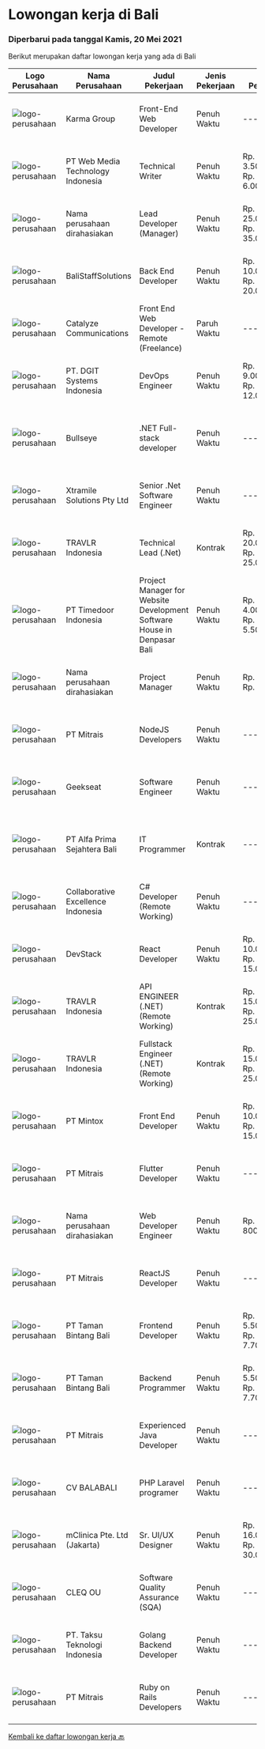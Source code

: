 
  # Lowongan kerja di Bali

  ### Diperbarui pada tanggal Kamis, 20 Mei 2021

  Berikut merupakan daftar lowongan kerja yang ada di Bali

  |Logo Perusahaan | Nama Perusahaan | Judul Pekerjaan | Jenis Pekerjaan | Gaji Pekerjaan | Lokasi | Deskripsi | Tanggal diunggah | Pranala |
  | -------------- | --------------- | --------------- | --------- | --------- | -------------- | ------- | ----------- | ----------- |
  |![logo-perusahaan](https://image-service-cdn.seek.com.au/8fa09eee0320660556707b875647ff389044baac/ee4dce1061f3f616224767ad58cb2fc751b8d2dc)|Karma Group|Front-End Web Developer|Penuh Waktu|---|Denpasar|We are an international Boutique Luxury Hospitality company with a tight-knit team of digital designers and developers. As we continue to expand, we...|Rabu, 19 Mei 2021|https://www.jobstreet.co.id/id/job/front-end-web-developer-3527814?token=0~0ac5cad6-9582-41df-a31c-09557ea80451&sectionRank=1&jobId=jobstreet-id-job-3527814|
|![logo-perusahaan](https://image-service-cdn.seek.com.au/2e906732392d6cfad85fb17ce0e2fbf025fe95da/ee4dce1061f3f616224767ad58cb2fc751b8d2dc)|PT Web Media Technology Indonesia|Technical Writer|Penuh Waktu|Rp. 3.500.000-Rp. 6.000.000|Bali|Niagahoster is a tech company based in Yogyakarta that provides web-hosting services. With a team full of marketing professionals we are looking for a...|Rabu, 19 Mei 2021|https://www.jobstreet.co.id/id/job/technical-writer-3532816?token=0~0ac5cad6-9582-41df-a31c-09557ea80451&sectionRank=2&jobId=jobstreet-id-job-3532816|
|![logo-perusahaan](https://us.123rf.com/450wm/pavelstasevich/pavelstasevich1811/pavelstasevich181101027/112815900-stock-vector-no-image-available-icon-flat-vector.jpg?ver=6)|Nama perusahaan dirahasiakan|Lead Developer (Manager)|Penuh Waktu|Rp. 25.000.000-Rp. 35.000.000|Bali|Ensure that the team continues to deliver high-quality results that satisfy clients' and partners' web technology needs. Foster a culture of...|Rabu, 19 Mei 2021|https://www.jobstreet.co.id/id/job/lead-developer-manager-3533160?token=0~0ac5cad6-9582-41df-a31c-09557ea80451&sectionRank=3&jobId=jobstreet-id-job-3533160|
|![logo-perusahaan](https://us.123rf.com/450wm/pavelstasevich/pavelstasevich1811/pavelstasevich181101027/112815900-stock-vector-no-image-available-icon-flat-vector.jpg?ver=6)|BaliStaffSolutions|Back End Developer|Penuh Waktu|Rp. 10.000.000-Rp. 20.000.000|Bali|We are looking for a Back-end developer (full-time) to join our team. You will be responsible for the server side of our web applications.If you have...|Rabu, 19 Mei 2021|https://www.jobstreet.co.id/id/job/back-end-developer-3532865?token=0~0ac5cad6-9582-41df-a31c-09557ea80451&sectionRank=4&jobId=jobstreet-id-job-3532865|
|![logo-perusahaan](https://image-service-cdn.seek.com.au/03a304b22478b75485b9e4c2a6a4429e414e5def/ee4dce1061f3f616224767ad58cb2fc751b8d2dc)|Catalyze Communications|Front End Web Developer - Remote (Freelance)|Paruh Waktu|---|Bali|As part of our ongoing expansion, we seek a reliable, detailed, and experienced freelance Front end Web Developer to develop website projects using...|Rabu, 19 Mei 2021|https://www.jobstreet.co.id/id/job/front-end-web-developer-remote-freelance-3532928?token=0~0ac5cad6-9582-41df-a31c-09557ea80451&sectionRank=5&jobId=jobstreet-id-job-3532928|
|![logo-perusahaan](https://image-service-cdn.seek.com.au/e93bc75036be941b9c3ff3a55670cb236457b0c4/ee4dce1061f3f616224767ad58cb2fc751b8d2dc)|PT. DGIT Systems Indonesia|DevOps Engineer|Penuh Waktu|Rp. 9.000.000-Rp. 12.000.000|Bali|DevOps Engineer The RoleWe are looking for a DevOps Engineer with excellent Linux system administration and management skills to support our teams...|Selasa, 18 Mei 2021|https://www.jobstreet.co.id/id/job/devops-engineer-3522002?token=0~0ac5cad6-9582-41df-a31c-09557ea80451&sectionRank=6&jobId=jobstreet-id-job-3522002|
|![logo-perusahaan](https://image-service-cdn.seek.com.au/4329f2adaf8878675016471f151f3764d887a060/ee4dce1061f3f616224767ad58cb2fc751b8d2dc)|Bullseye|.NET Full-stack developer|Penuh Waktu|---|Denpasar|We have an outstanding opportunity for a full-time .NET Full-stack developer with a passion for developing cutting-edge products. We are looking for a...|Rabu, 19 Mei 2021|https://www.jobstreet.co.id/id/job/net-full-stack-developer-3528088?token=0~0ac5cad6-9582-41df-a31c-09557ea80451&sectionRank=7&jobId=jobstreet-id-job-3528088|
|![logo-perusahaan](https://image-service-cdn.seek.com.au/886dbb766c5bd832cea6f1bb5b5374b094ca8917/ee4dce1061f3f616224767ad58cb2fc751b8d2dc)|Xtramile Solutions Pty Ltd|Senior .Net Software Engineer|Penuh Waktu|---|Bali|Innovative job opportunity offering a high salary package, attractive bonus remuneration and full remote working arrangement.This role will help...|Kamis, 20 Mei 2021|https://www.jobstreet.co.id/id/job/senior-net-software-engineer-3533449?token=0~0ac5cad6-9582-41df-a31c-09557ea80451&sectionRank=8&jobId=jobstreet-id-job-3533449|
|![logo-perusahaan](https://image-service-cdn.seek.com.au/0b12a742ea945bde3fd751c06ca5f47bb2053690/ee4dce1061f3f616224767ad58cb2fc751b8d2dc)|TRAVLR Indonesia|Technical Lead (.Net)|Kontrak|Rp. 20.000.000-Rp. 25.000.000|Badung|Technical Lead (.NET)We are searching for an innovative Technical Lead to join our company. As the Technical Lead, you will oversee the company’s...|Selasa, 18 Mei 2021|https://www.jobstreet.co.id/id/job/technical-lead-net-3521957?token=0~0ac5cad6-9582-41df-a31c-09557ea80451&sectionRank=9&jobId=jobstreet-id-job-3521957|
|![logo-perusahaan](https://image-service-cdn.seek.com.au/9f2111bf08df94f0ea97d6b9f360a4952c081dc6/ee4dce1061f3f616224767ad58cb2fc751b8d2dc)|PT Timedoor Indonesia|Project Manager for Website Development Software House in Denpasar Bali|Penuh Waktu|Rp. 4.000.000-Rp. 5.500.000|Bali|If you want to grow up yourself, Timedoor is one of the best places for your career. Our team has come from various culture. We welcome young people...|Senin, 17 Mei 2021|https://www.jobstreet.co.id/id/job/project-manager-for-website-development-software-house-in-denpasar-bali-3530056?token=0~0ac5cad6-9582-41df-a31c-09557ea80451&sectionRank=10&jobId=jobstreet-id-job-3530056|
|![logo-perusahaan](https://us.123rf.com/450wm/pavelstasevich/pavelstasevich1811/pavelstasevich181101027/112815900-stock-vector-no-image-available-icon-flat-vector.jpg?ver=6)|Nama perusahaan dirahasiakan|Project Manager|Penuh Waktu|Rp. 1.200-Rp. 1.600|Bali|Candidate must possess at least a Bachelor's Degree, Post Graduate Diploma, Professional Degree, Master's Degree, Others or equivalent. Required...|Senin, 17 Mei 2021|https://www.jobstreet.co.id/id/job/project-manager-8544433/origin/sg?token=0~0ac5cad6-9582-41df-a31c-09557ea80451&sectionRank=11&jobId=jobstreet-sg-job-8544433|
|![logo-perusahaan](https://image-service-cdn.seek.com.au/873c75fc9ed6df00967320d343e4e2a794129d8b/ee4dce1061f3f616224767ad58cb2fc751b8d2dc)|PT Mitrais|NodeJS Developers|Penuh Waktu|---|Bali|Build your Career with Mitrais! We're urgently looking for experienced NodeJS Developers to be part of our team for an immediate start.Our client is a...|Minggu, 16 Mei 2021|https://www.jobstreet.co.id/id/job/nodejs-developers-3529906?token=0~0ac5cad6-9582-41df-a31c-09557ea80451&sectionRank=12&jobId=jobstreet-id-job-3529906|
|![logo-perusahaan](https://image-service-cdn.seek.com.au/a94166d692fda70a364e9d5191d7ced8a65f1597/ee4dce1061f3f616224767ad58cb2fc751b8d2dc)|Geekseat|Software Engineer|Penuh Waktu|---|Denpasar|Have a seat with us! We are currently looking for an experienced Software Engineer to join our Awesome Engineering Team at our offices in Bali or...|Rabu, 19 Mei 2021|https://www.jobstreet.co.id/id/job/software-engineer-3532397?token=0~0ac5cad6-9582-41df-a31c-09557ea80451&sectionRank=13&jobId=jobstreet-id-job-3532397|
|![logo-perusahaan](https://image-service-cdn.seek.com.au/2aec1f95308fba1d74b0e76458142927d6f5c665/ee4dce1061f3f616224767ad58cb2fc751b8d2dc)|PT Alfa Prima Sejahtera Bali|IT Programmer|Kontrak|---|Denpasar|KAPAN TERAKHIR KALI ANDA MERASA BENAR-BENAR BAHAGIA DALAM BEKERJA? Ayo seru-seruan bareng kami di Alfa Prima. Sebuah Lembaga Pendidikan yang sedang...|Senin, 17 Mei 2021|https://www.jobstreet.co.id/id/job/it-programmer-3529912?token=0~0ac5cad6-9582-41df-a31c-09557ea80451&sectionRank=14&jobId=jobstreet-id-job-3529912|
|![logo-perusahaan](https://image-service-cdn.seek.com.au/7145b1ba6bc0dbd678e2bf86d776dd2b1b9b81f6/ee4dce1061f3f616224767ad58cb2fc751b8d2dc)|Collaborative Excellence Indonesia|C# Developer (Remote Working)|Penuh Waktu|---|Bali|Responsibilities: Design, coding, and testing of modules for various components of our product framework Capable of understanding and delivering...|Senin, 17 Mei 2021|https://www.jobstreet.co.id/id/job/c-developer-remote-working-3530998?token=0~0ac5cad6-9582-41df-a31c-09557ea80451&sectionRank=15&jobId=jobstreet-id-job-3530998|
|![logo-perusahaan](https://image-service-cdn.seek.com.au/074f2081cc42a722643e36313941760f758e7c3b/ee4dce1061f3f616224767ad58cb2fc751b8d2dc)|DevStack|React Developer|Penuh Waktu|Rp. 10.000.000-Rp. 15.000.000|Bali|We are looking for exceptional and experienced ReactJS / React Native Developers to join our team in Bandung or Bali! General requirement At least...|Senin, 17 Mei 2021|https://www.jobstreet.co.id/id/job/react-developer-3530091?token=0~0ac5cad6-9582-41df-a31c-09557ea80451&sectionRank=16&jobId=jobstreet-id-job-3530091|
|![logo-perusahaan](https://image-service-cdn.seek.com.au/0b12a742ea945bde3fd751c06ca5f47bb2053690/ee4dce1061f3f616224767ad58cb2fc751b8d2dc)|TRAVLR Indonesia|API ENGINEER (.NET) (Remote Working)|Kontrak|Rp. 15.000.000-Rp. 25.000.000|Bali|API ENGINEER (.NET)As an API engineer, you will be responsible for the analysis, design, testing, development, and maintenance of best in class...|Senin, 17 Mei 2021|https://www.jobstreet.co.id/id/job/api-engineer-net-remote-working-3530881?token=0~0ac5cad6-9582-41df-a31c-09557ea80451&sectionRank=17&jobId=jobstreet-id-job-3530881|
|![logo-perusahaan](https://image-service-cdn.seek.com.au/0b12a742ea945bde3fd751c06ca5f47bb2053690/ee4dce1061f3f616224767ad58cb2fc751b8d2dc)|TRAVLR Indonesia|Fullstack Engineer (.NET) (Remote Working)|Kontrak|Rp. 15.000.000-Rp. 25.000.000|Bali|FULLSTACK ENGINEER (.NET)WHAT YOU WILL DO Develop large distributed software applications for travel booking platform Develop software solutions for...|Senin, 17 Mei 2021|https://www.jobstreet.co.id/id/job/fullstack-engineer-net-remote-working-3530792?token=0~0ac5cad6-9582-41df-a31c-09557ea80451&sectionRank=18&jobId=jobstreet-id-job-3530792|
|![logo-perusahaan](https://image-service-cdn.seek.com.au/7f627038ce51e0bb6e4e1ec758f678af3c8dc431/ee4dce1061f3f616224767ad58cb2fc751b8d2dc)|PT Mintox|Front End Developer|Penuh Waktu|Rp. 10.000.000-Rp. 15.000.000|Bali|Our software company is looking for an experienced Front End Developer to work on our SaaS software application, we have teams in other country and...|Minggu, 16 Mei 2021|https://www.jobstreet.co.id/id/job/front-end-developer-3527045?token=0~0ac5cad6-9582-41df-a31c-09557ea80451&sectionRank=19&jobId=jobstreet-id-job-3527045|
|![logo-perusahaan](https://image-service-cdn.seek.com.au/873c75fc9ed6df00967320d343e4e2a794129d8b/ee4dce1061f3f616224767ad58cb2fc751b8d2dc)|PT Mitrais|Flutter Developer|Penuh Waktu|---|Bali|Build your Career with Mitrais !  We're looking for experienced Flutter Developer to be part of our team. What will you be doing?  Liase with...|Minggu, 16 Mei 2021|https://www.jobstreet.co.id/id/job/flutter-developer-3529904?token=0~0ac5cad6-9582-41df-a31c-09557ea80451&sectionRank=20&jobId=jobstreet-id-job-3529904|
|![logo-perusahaan](https://us.123rf.com/450wm/pavelstasevich/pavelstasevich1811/pavelstasevich181101027/112815900-stock-vector-no-image-available-icon-flat-vector.jpg?ver=6)|Nama perusahaan dirahasiakan|Web Developer Engineer|Penuh Waktu|Rp. 700-Rp. 800|Bali|Candidate must possess at least a Bachelor's Degree, Post Graduate Diploma, Professional Degree, Master's Degree, Others or equivalent. Required...|Minggu, 16 Mei 2021|https://www.jobstreet.co.id/id/job/web-developer-engineer-8544327/origin/sg?token=0~0ac5cad6-9582-41df-a31c-09557ea80451&sectionRank=21&jobId=jobstreet-sg-job-8544327|
|![logo-perusahaan](https://image-service-cdn.seek.com.au/873c75fc9ed6df00967320d343e4e2a794129d8b/ee4dce1061f3f616224767ad58cb2fc751b8d2dc)|PT Mitrais|ReactJS Developer|Penuh Waktu|---|Bali|We're urgently looking for experienced ReactJS Developers to be part of our team for an immediate start.Our client is a consultancy focused company...|Sabtu, 15 Mei 2021|https://www.jobstreet.co.id/id/job/reactjs-developer-3521433?token=0~0ac5cad6-9582-41df-a31c-09557ea80451&sectionRank=22&jobId=jobstreet-id-job-3521433|
|![logo-perusahaan](https://image-service-cdn.seek.com.au/ba7e6bb48a77464c232ec372703aa53398334404/ee4dce1061f3f616224767ad58cb2fc751b8d2dc)|PT Taman Bintang Bali|Frontend Developer|Penuh Waktu|Rp. 5.500.000-Rp. 7.700.000|Badung|Requirements: Minimum 1 year experience on related field Build a functioning and smooth front-end web application that interacts with our RESTful API...|Sabtu, 15 Mei 2021|https://www.jobstreet.co.id/id/job/frontend-developer-3520286?token=0~0ac5cad6-9582-41df-a31c-09557ea80451&sectionRank=23&jobId=jobstreet-id-job-3520286|
|![logo-perusahaan](https://image-service-cdn.seek.com.au/ba7e6bb48a77464c232ec372703aa53398334404/ee4dce1061f3f616224767ad58cb2fc751b8d2dc)|PT Taman Bintang Bali|Backend Programmer|Penuh Waktu|Rp. 5.500.000-Rp. 7.700.000|Badung|Requirements: 1 year doing backend using NodeJS using framework (Express, Nest, etc). Able to work with Typescript Language Good understanding of...|Jumat, 14 Mei 2021|https://www.jobstreet.co.id/id/job/backend-programmer-3520342?token=0~0ac5cad6-9582-41df-a31c-09557ea80451&sectionRank=24&jobId=jobstreet-id-job-3520342|
|![logo-perusahaan](https://image-service-cdn.seek.com.au/873c75fc9ed6df00967320d343e4e2a794129d8b/ee4dce1061f3f616224767ad58cb2fc751b8d2dc)|PT Mitrais|Experienced Java Developer|Penuh Waktu|---|Bali|Build your Career with Mitrais!  We have clients who are urgently looking for Experienced Java developers for an immediate start. What will you be...|Minggu, 16 Mei 2021|https://www.jobstreet.co.id/id/job/experienced-java-developer-3529905?token=0~0ac5cad6-9582-41df-a31c-09557ea80451&sectionRank=25&jobId=jobstreet-id-job-3529905|
|![logo-perusahaan](https://image-service-cdn.seek.com.au/cf4d03df9bfd8d1cf47f32651a41f07269e49a8d/ee4dce1061f3f616224767ad58cb2fc751b8d2dc)|CV BALABALI|PHP Laravel programer|Penuh Waktu|---|Denpasar|We are a new tech company based in Denpasar (Bali) and Surabaya (East Java) with mostly experienced developers, providing solutions for local to...|Kamis, 13 Mei 2021|https://www.jobstreet.co.id/id/job/php-laravel-programer-3519146?token=0~0ac5cad6-9582-41df-a31c-09557ea80451&sectionRank=26&jobId=jobstreet-id-job-3519146|
|![logo-perusahaan](https://image-service-cdn.seek.com.au/7665bb5bd589f085f653b36d2f3cbccaf93e5953/ee4dce1061f3f616224767ad58cb2fc751b8d2dc)|mClinica Pte. Ltd (Jakarta)|Sr. UI/UX Designer|Penuh Waktu|Rp. 16.000.000-Rp. 30.000.000|Bali|mClinica is hiring for a Sr. UI/UX Designer to support our growth regionally and globally. We are looking for a highly ambitious, dynamic individual...|Kamis, 13 Mei 2021|https://www.jobstreet.co.id/id/job/sr-ui-ux-designer-3523713?token=0~0ac5cad6-9582-41df-a31c-09557ea80451&sectionRank=27&jobId=jobstreet-id-job-3523713|
|![logo-perusahaan](https://image-service-cdn.seek.com.au/83f6c0a379be672bd3733ebae34ee48ae48afc54/ee4dce1061f3f616224767ad58cb2fc751b8d2dc)|CLEQ OU|Software Quality Assurance (SQA)|Penuh Waktu|---|Badung|About ItsavirusItsavirus is a software company with offices in Bali, Singapore and Amsterdam. With a relative small group of people, we work on great...|Rabu, 12 Mei 2021|https://www.jobstreet.co.id/id/job/software-quality-assurance-sqa-3529495?token=0~0ac5cad6-9582-41df-a31c-09557ea80451&sectionRank=28&jobId=jobstreet-id-job-3529495|
|![logo-perusahaan](https://image-service-cdn.seek.com.au/cdad7eadbef6a47d2c5b4d08a7c1b9886e8f7f8f/ee4dce1061f3f616224767ad58cb2fc751b8d2dc)|PT. Taksu Teknologi Indonesia|Golang Backend Developer|Penuh Waktu|---|Bali|Join Our Team, we are Hiring! If you call yourself a Golang Backend Developer, maybe you are the one! We’re looking for.A Dedicated also dynamic youth...|Rabu, 12 Mei 2021|https://www.jobstreet.co.id/id/job/golang-backend-developer-3517976?token=0~0ac5cad6-9582-41df-a31c-09557ea80451&sectionRank=29&jobId=jobstreet-id-job-3517976|
|![logo-perusahaan](https://image-service-cdn.seek.com.au/873c75fc9ed6df00967320d343e4e2a794129d8b/ee4dce1061f3f616224767ad58cb2fc751b8d2dc)|PT Mitrais|Ruby on Rails Developers|Penuh Waktu|---|Bali|Build your Career with Mitrais ! We're urgently looking for experienced Ruby On Rails  Developers to be part of our team for an immediate...|Rabu, 12 Mei 2021|https://www.jobstreet.co.id/id/job/ruby-on-rails-developers-3529360?token=0~0ac5cad6-9582-41df-a31c-09557ea80451&sectionRank=30&jobId=jobstreet-id-job-3529360|


  [Kembali ke daftar lowongan kerja 🔙](../README.md#daftar-lowongan-kerja)
  